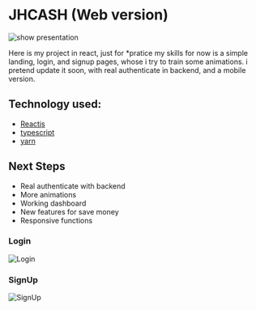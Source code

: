# JHCASH (Web version)

![show presentation]('/gitimages/home.jpg')

Here is my project in react, just for *pratice my skills for now is a simple landing, login, and signup pages, whose i try to train some animations. 
i pretend update it soon, with real authenticate in backend, and a mobile version.

## Technology used:

- [Reactjs](https://reactjs.org/)
- [typescript](https://www.typescriptlang.org/)
- [yarn](https://yarnpkg.com/)

## Next Steps

- Real authenticate with backend
- More animations
- Working dashboard
- New features for save money
- Responsive functions

### Login

![Login]('/gitimages/login.png')


### SignUp

![SignUp]('/gitimages/signup.png')


